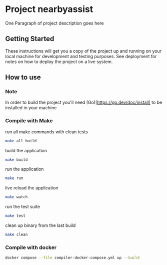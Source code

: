 # Project nearbyassist

One Paragraph of project description goes here

## Getting Started

These instructions will get you a copy of the project up and running on your local machine for development and testing purposes. See deployment for notes on how to deploy the project on a live system.

## How to use

### Note
In order to build the project you'll need (Go)[https://go.dev/doc/install] to be installed in your machine

### Compile with Make

run all make commands with clean tests
```bash
make all build
```

build the application
```bash
make build
```

run the application
```bash
make run
```

live reload the application
```bash
make watch
```

run the test suite
```bash
make test
```

clean up binary from the last build
```bash
make clean
```

### Compile with docker
```bash
docker compose --file compiler-docker-compose.yml up --build
```
